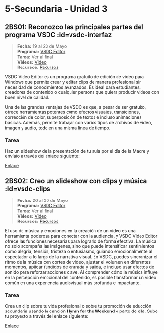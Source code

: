 # 5-Secundaria - Unidad 3

## 2BS01: Reconozco las principales partes del programa VSDC :id=vsdc-interfaz

> <i class="bi bi-calendar"></i> **Fecha:** 19 al 23 de Mayo<br><i class="bi bi-window-desktop"></i> **Programa:** [VSDC Editor](https://www.videosoftdev.com/)<br><i class="bi bi-calendar-check"></i> **Tarea:** Ver al final<br><i class="bi bi-play-btn"></i> **Videos:** [Video](https://www.youtube.com/watch?v=h6OXLOHPC4o)<br><i class="bi bi-briefcase"></i> **Recursos:** [Recursos](https://drive.google.com/drive/folders/1IAVg1vC0uFupTV1WnKcwjR4tm0hwY9Hj?usp=sharing)

VSDC Video Editor es un programa gratuito de edición de video para Windows que permite crear y editar clips de manera profesional sin necesidad de conocimientos avanzados. Es ideal para estudiantes, creadores de contenido o cualquier persona que quiera producir videos con buen nivel de calidad.

Una de las grandes ventajas de VSDC es que, a pesar de ser gratuito, ofrece herramientas potentes como efectos visuales, transiciones, corrección de color, superposición de textos e incluso animaciones básicas. Además, permite trabajar con varios tipos de archivos de video, imagen y audio, todo en una misma línea de tiempo.

### Tarea

Haz un slideshow de la presentación de tu aula por el día de la Madre y envíalo a través del enlace siguiente:

[Enlace](https://mariareinista-my.sharepoint.com/:f:/g/personal/admin_mrc_edu_pe/EnZNAPB5PlxLlR53rpEMM8sBHFdruPhjW-6QA8iJew5zNg)

<div class="currentTheme">

## 2BS02: Creo un slideshow con clips y música :id=vsdc-clips

> <i class="bi bi-calendar"></i> **Fecha:** 26 al 30 de Mayo<br><i class="bi bi-window-desktop"></i> **Programa:** [VSDC Editor](https://www.videosoftdev.com/)<br><i class="bi bi-calendar-check"></i> **Tarea:** Ver al final<br><i class="bi bi-play-btn"></i> **Videos:** [Video](https://www.youtube.com/watch?v=h6OXLOHPC4o)<br><i class="bi bi-briefcase"></i> **Recursos:** [Recursos](https://drive.google.com/drive/folders/1IAVg1vC0uFupTV1WnKcwjR4tm0hwY9Hj?usp=sharing)

El uso de música y emociones en la creación de un video es una herramienta poderosa para conectar con la audiencia, y VSDC Video Editor ofrece las funciones necesarias para lograrlo de forma efectiva. La música no solo acompaña las imágenes, sino que puede intensificar sentimientos como alegría, tensión, tristeza o entusiasmo, guiando emocionalmente al espectador a lo largo de la narrativa visual. En VSDC, puedes sincronizar el ritmo de la música con cortes de video, ajustar el volumen en diferentes momentos, aplicar fundidos de entrada y salida, e incluso usar efectos de sonido para reforzar acciones clave. Al comprender cómo la música influye en la percepción emocional del contenido, es posible transformar un video común en una experiencia audiovisual más profunda e impactante.

### Tarea

Crea un clip sobre tu vida profesional o sobre tu promoción de educción secundaria usando la canción **Hymn for the Weekend** o parte de ella. Sube tu proyecto a través del enlace siguiente:

[Enlace](https://mariareinista-my.sharepoint.com/:f:/g/personal/admin_mrc_edu_pe/EvOUSPVdDmJFk5Po7QoXtMkBkipFOtbyPsPTLClDcYAgsQ)

</div>